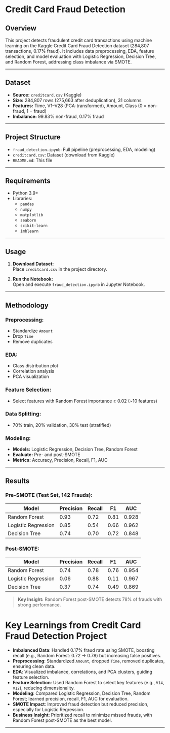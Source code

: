 # Credit Card Fraud Detection

## Overview

This project detects fraudulent credit card transactions using machine learning on the Kaggle Credit Card Fraud Detection dataset (284,807 transactions, 0.17% fraud). It includes data preprocessing, EDA, feature selection, and model evaluation with Logistic Regression, Decision Tree, and Random Forest, addressing class imbalance via SMOTE.

---

## Dataset

- **Source:** `creditcard.csv` (Kaggle)  
- **Size:** 284,807 rows (275,663 after deduplication), 31 columns  
- **Features:** Time, V1–V28 (PCA-transformed), Amount, Class (0 = non-fraud, 1 = fraud)  
- **Imbalance:** 99.83% non-fraud, 0.17% fraud  

---

## Project Structure

- `fraud_detection.ipynb`: Full pipeline (preprocessing, EDA, modeling)  
- `creditcard.csv`: Dataset (download from Kaggle)  
- `README.md`: This file  

---

## Requirements

- Python 3.9+
- Libraries:
  - `pandas`
  - `numpy`
  - `matplotlib`
  - `seaborn`
  - `scikit-learn`
  - `imblearn`

---

## Usage

1. **Download Dataset:**  
   Place `creditcard.csv` in the project directory.

2. **Run the Notebook:**  
   Open and execute `fraud_detection.ipynb` in Jupyter Notebook.

---

## Methodology

### Preprocessing:
- Standardize `Amount`
- Drop `Time`
- Remove duplicates

### EDA:
- Class distribution plot  
- Correlation analysis  
- PCA visualization  

### Feature Selection:
- Select features with Random Forest importance ≥ 0.02 (~10 features)

### Data Splitting:
- 70% train, 20% validation, 30% test (stratified)

### Modeling:
- **Models:** Logistic Regression, Decision Tree, Random Forest  
- **Evaluate:** Pre- and post-SMOTE  
- **Metrics:** Accuracy, Precision, Recall, F1, AUC  

---

## Results

### Pre-SMOTE (Test Set, 142 Frauds):

| Model               | Precision | Recall | F1   | AUC   |
|--------------------|-----------|--------|------|-------|
| Random Forest       | 0.93      | 0.72   | 0.81 | 0.928 |
| Logistic Regression | 0.85      | 0.54   | 0.66 | 0.962 |
| Decision Tree       | 0.74      | 0.70   | 0.72 | 0.848 |

### Post-SMOTE:

| Model               | Precision | Recall | F1   | AUC   |
|--------------------|-----------|--------|------|-------|
| Random Forest       | 0.74      | 0.78   | 0.76 | 0.954 |
| Logistic Regression | 0.06      | 0.88   | 0.11 | 0.967 |
| Decision Tree       | 0.37      | 0.74   | 0.49 | 0.869 |

> **Key Insight:** Random Forest post-SMOTE detects 78% of frauds with strong performance.


# Key Learnings from Credit Card Fraud Detection Project

- **Imbalanced Data**: Handled 0.17% fraud rate using SMOTE, boosting recall (e.g., Random Forest: 0.72 → 0.78) but increasing false positives.
- **Preprocessing**: Standardized `Amount`, dropped `Time`, removed duplicates, ensuring clean data.
- **EDA**: Visualized imbalance, correlations, and PCA clusters, guiding feature selection.
- **Feature Selection**: Used Random Forest to select key features (e.g., `V14`, `V12`), reducing dimensionality.
- **Modeling**: Compared Logistic Regression, Decision Tree, Random Forest; learned precision, recall, F1, AUC for evaluation.
- **SMOTE Impact**: Improved fraud detection but reduced precision, especially for Logistic Regression.
- **Business Insight**: Prioritized recall to minimize missed frauds, with Random Forest post-SMOTE as the best model.

---

